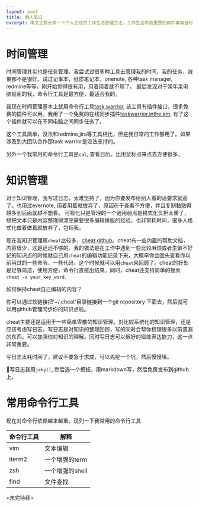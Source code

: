 ```yaml
---
layout: post
title: 懒人笔记
excerpt: 本文主要分享一下个人总结的工作生活管理方法。工作生活中最重要的两件事情是时间管理和知识管理。做为一天到晚呆电脑前面的我，自己总结了一套管理方法和配套工具,核心观点就是所有的工具都往命令行靠，尽量不用图形化界面，尽量不要开网页。
---
```


# 时间管理
时间管理其实也是任务管理。我尝试过很多种工具去管理我的时间，我的任务，效果都不是很好。试过记事本，纸质笔记本，onenote, 各种task manager, redmine等等，刚开始觉得很有用，用着用着就不用了。
最后发现对于常年呆电脑前面的我，命令行工具是最方便，最适合我的。

我现在时间管理基本上就用命令行工具[task warrior](https://taskwarrior.org/), 该工具有插件接口，很多免费的插件可以用。我用了一个免费的在线同步插件[taskwarrior.inthe.am](taskwarrior.inthe.am), 有了这个插件就可以在不同电脑之间同步任务了。

这个工具简单，没法和redmine,jira等工具相比，但是我日常的工作够用了。如果涉及到大团队合作那task warrior是没法支持的。

另外一个我常用的命令行工具是`cal`, 查看日历。比用鼠标点来点去方便很多。

# 知识管理
对于知识管理，我写过日志，太难坚持了，因为你要发布给别人看的话要求就高了。也用过evernote, 用着用着就放弃了，原因在于查看不方便，并且复制黏贴得越多到后面就越不想看。
可视化只是管理的一个通用弱点是格式化负担太重了，想把文本只是内容整理得漂亮需要很多编辑排版的经验，也非常耗时间，很多人格式化做着做着就放弃了，包括我。

现在我知识管理用`cheat`比较多，[cheat github](https://github.com/cheat/cheat)。cheat有一些内置的帮助文档，内容很少，这是远远不够的。我的做法是在工作中遇到一些比较麻烦或者生僻不好记的知识点的时候就自己用`cheat`的编辑功能记录下来，大概率你会回头查看你以前用过的一些命令，一些代码，这个时候就可以用`cheat`来回顾了。cheat的好处是足够简洁，使用方便，命令行直接出结果。同时，cheat还支持简单的搜索`cheat -s your_key_word`.

如何保持cheat自己编辑的内容？

你可以通过软链接把'~/.cheat'目录链接到一个git repository 下面去，然后就可以用github管理同步你的知识点啦。

cheat主要还是适用于一些简单零散的知识管理。对比较系统化的知识管理，还是应该考虑写日志。写日志是对知识的整理回顾，写的同时会帮你梳理很多以前遗漏的东西，可以加强你对知识的理解。同时写日志可以很好的锻炼表达能力，这一点非常重要。

写日志太耗时间了，建议不要急于求成，可以先挖一个坑，然后慢慢填。

写日志我用`jekyll`, 然后选一个模板，用markdown写，然后免费发布到github上。

# 常用命令行工具

现在对命令行依赖越来越重。现列一下我常用的命令行工具

命令行工具 | 解释
---------|--------
vim | 文本编辑
iterm2 | 一个增强的term
zsh | 一个增强的shell
find | 文件查找


<未完待续>


